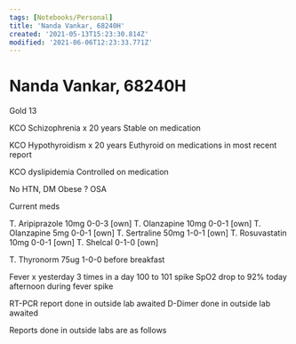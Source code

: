 ```yaml
---
tags: [Notebooks/Personal]
title: 'Nanda Vankar, 68240H'
created: '2021-05-13T15:23:30.814Z'
modified: '2021-06-06T12:23:33.771Z'
---
```


# Nanda Vankar, 68240H
Gold 13

KCO Schizophrenia x 20 years
Stable on medication

KCO Hypothyroidism x 20 years
Euthyroid on medications in most recent report

KCO dyslipidemia
Controlled on medication

No HTN, DM
Obese
? OSA

Current meds

T. Aripiprazole 10mg 0-0-3 [own]
T. Olanzapine 10mg 0-0-1 [own]
T. Olanzapine 5mg 0-0-1 [own]
T. Sertraline 50mg 1-0-1 [own]
T. Rosuvastatin 10mg 0-0-1 [own]
T. Shelcal 0-1-0 [own]

T. Thyronorm 75ug 1-0-0 before breakfast

Fever x yesterday
3 times in a day
100 to 101 spike
SpO2 drop to 92% today afternoon during fever spike

RT-PCR report done in outside lab awaited
D-Dimer done in outside lab awaited

Reports done in outside labs are as follows


